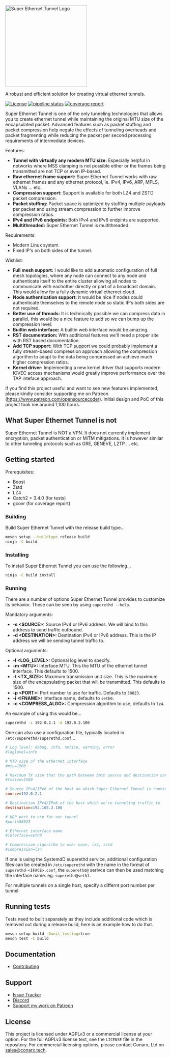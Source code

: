 <img alt="Super Ethernet Tunnel Logo" src="https://gitlab.conarx.tech/uploads/-/system/project/avatar/92/logo.png" width="256px"/>

A robust and efficient solution for creating virtual ethernet tunnels.

[![License](https://img.shields.io/github/license/grafana/grafana)](LICENSE)
[![pipeline status](https://gitlab.conarx.tech/superethd/superethd/badges/main/pipeline.svg)](https://gitlab.conarx.tech/superethd/superethd/commits/main)
[![coverage report](https://gitlab.conarx.tech/superethd/superethd/badges/main/coverage.svg)](https://gitlab.conarx.tech/superethd/superethd/commits/main)


Super Ethernet Tunnel is one of the only tunneling technologies that allows you to create ethernet tunnel while maintaining the
original MTU size of the encapsulated packet. Advanced features such as packet stuffing and packet compression help negate the
effects of tunneling overheads and packet fragmenting while reducing the packet per second processing requirements of intermediate
devices.

Features:
- **Tunnel with virtually any modern MTU size:** Especially helpful in networks where MSS clamping is not possible either or the
frames being transmitted are not TCP or even IP-based.
- **Raw ethernet frame support:** Super Ethernet Tunnel works with raw ethernet frames and any ethernet protocol, ie. IPv4, IPv6,
ARP, MPLS, VLANs ... etc.
- **Compression support:** Support is available for both LZ4 and ZSTD packet compression.
- **Packet stuffing:** Packet space is optimized by stuffing multiple payloads per packet and using stream compression to further
improve compression ratios.
- **IPv4 and IPv6 endpoints:** Both IPv4 and IPv6 endpints are supported.
- **Multithreaded:** Super Ethernet Tunnel is multithreaded.

Requirements:
- Modern Linux system.
- Fixed IP's on both sides of the tunnel.

Wishlist:
- **Full mesh support:** I would like to add automatic configuration of full mesh topologies, where any node can connect to any
node and authenticate itself to the entire cluster allowing all nodes to communicate with eachother directly or part of a broadcast
domain. This would allow for a fully dynamic virtual ethernet cloud.
- **Node authentication support:** It would be nice if nodes could authenticate themselves to the remote node so static IP's both
sides are not required.
- **Better use of threads:** It is technically possible we can compress data in parallel, this would be a nice feature to add so
we can bump up the compression level.
- **Builtin web interface:** A builtin web interface would be amazing.
- **RST documentation:** With additional features we'll need a proper site with RST based documentation.
- **Add TCP support:** With TCP support we could probably implement a fully stream-based compression approach allowing the
compression algorithm to adapt to the data being compressed an achieve much higher compression ratios.
- **Kernel driver:** Implementing a new kernel driver that supports modern IOVEC access mechanisms would greatly improve performance
over the TAP inteface approach.


If you find this project useful and want to see new features implemented, please kindly consider supporting me on Patreon
(https://www.patreon.com/opensourcecoder). Initial design and PoC of this project took me around 1,100 hours.


## What Super Ethernet Tunnel is not

Super Ethernet Tunnel is NOT a VPN. It does not currently implement encryption, packet authentication or MiTM mitigations. It is
however similar to other tunneling protocols such as GRE, GENEVE, L2TP ... etc.


## Getting started

Prerequisites:
- Boost
- Zstd
- LZ4
- Catch2 > 3.4.0 (for tests)
- gcovr (for coverage report)


### Building

Build Super Ethernet Tunnel with the release build type...

```bash
meson setup --buildtype release build
ninja -C build
```


### Installing

To install Super Ethernet Tunnel you can use the following...

```bash
ninja -C build install
```


### Running

There are a number of options Super Ethernet Tunnel provides to customize its behavior. These can be seen by using
`superethd --help`.

Mandatory arguments:
- **-s &lt;SOURCE&gt;:** Source IPv4 or IPv6 address. We will bind to this address to send traffic outbound.
- **-d &lt;DESTINATION&gt;:** Destination IPv4 or IPv6 address. This is the IP address we will be sending tunnel traffic to.

Optional arguments:
- **-l &lt;LOG_LEVEL&gt;:** Optional log level to specify.
- **-m &lt;MTU&gt;:** Interface MTU. This the MTU of the ethernet tunnel interface. This defaults to 1500.
- **-t &lt;TX_SIZE&gt;:** Maximum transmission unit size. This is the maximum size of the encapsulating packet that will be transmitted.
This defaults to 1500.
- **-p &lt;PORT&gt;:** Port number to use for traffic. Defaults to `58023`.
- **-i &lt;IFNAME&gt;:** Interface name, defaults to `seth0`.
- **-c &lt;COMPRESS_ALGO&gt;:** Compression algorithm to use, defaults to `lz4`.

An example of using this would be...
```bash
superethd -s 192.0.2.1 -d 192.0.2.100
```

One can also use a configuration file, typically located in `/etc/superethd/superethd.conf`...
```ini
# Log level: debug, info, notice, warning, error
#loglevel=info

# MTU size of the ethernet interface
#mtu=1500

# Maximum TX size that the path between both source and destination can accomodate
#txsize=1500

# Source IPv4/IPv6 of the host on which Super Ethernet Tunnel is running
source=192.0.2.1

# Destination IPv4/IPv6 of the host which we're tunneling traffic to
destination=192.168.2.100

# UDP port to use for our tunnel
#port=58023

# Ethernet interface name
#interface=seth0

# Compression algorithm to use: none, lz4, zstd
#compression=lz4
```

If one is using the SystemdD superethd service, additional configuration files can be created in `/etc/superethd` with the name
in the format of `superethd-<IFACE>.conf`, the `superethd@` serivce can then be used matching the interface name. eg.
`superethd@seth1`.


For multiple tunnels on a single host, specify a differnt port number per tunnel.


## Running tests

Tests need to built separately as they include additional code which is removed out during a release build, here is an example
how to do that.

```bash
meson setup build -Dunit_testing=true
meson test -C build
```


## Documentation

  * [Contributing](https://gitlab.oscdev.io/oscdev/contributing/-/blob/master/README.md)


## Support

  * [Issue Tracker](https://gitlab.conarx.tech/superethd/superethd/-/issues)
  * [Discord](https://discord.gg/j5CngkSfYs)
  * [Support my work on Patreon](https://www.patreon.com/opensourcecoder)


## License

This project is licensed under AGPLv3 or a commercial license at your option. For the full AGPLv3 license text, see the `LICENSE`
file in the repository. For commercial licensing options, please contact Conarx, Ltd on sales@conarx.tech.

